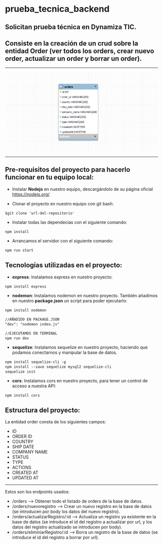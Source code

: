 # prueba_tecnica_backend

## Solicitan prueba técnica en Dynamiza TIC.

## Consiste en la creación de un crud sobre la entidad Order (ver todos los orders, crear nuevo order, actualizar un order y borrar un order).
***
![TABLA](./screenshots/tabla.jpg)
***

## Pre-requisitos del proyecto para hacerlo funcionar en tu equipo local:

* Instalar **Nodejs** en nuestro equipo, descargándolo de su página oficial
https://nodejs.org/

* Clonar el proyecto en nuestro equipo con git bash:
```
$git clone 'url-del-repositorio'
```

* Instalar todas las dependecias con el siguiente comando:
```
npm install
```

* Arrancamos el servidor con el siguiente comando:
```
npm run start
```


## Tecnologías utilizadas en el proyecto:

* **express**: Instalamos express en nuestro proyecto:
```
npm install express
```
* **nodemon**: Instalamos nodemon en nuestro proyecto. También añadimos en nuestro **package.json** un script para poder ejecutarlo:
```
npm install nodemon
```
```
//AÑADIDO EN PACKAGE.JSON
"dev": "nodemon index.js"
```
```
//EJECUTAMOS EN TERMINAL
npm run dev
```

* **sequelize**: Instalamos sequelize en nuestro proyecto, haciendo que podamos conectarnos y manipular la base de datos.
```
npm install sequelize-cli -g
npm install --save sequelize mysql2 sequelize-cli
sequelize init
```
* **cors**: Instalamos cors en nuestro proyecto, para tener un control de acceso a nuestra API:
```
npm install cors
```

## Estructura del proyecto:

La entidad order consta de los siguientes campos:
* ID
* ORDER ID
* COUNTRY
* SHIP DATE
* COMPANY NAME
* STATUS
* TYPE
* ACTIONS
* CREATED AT
* UPDATED AT
***

Estos son los endpoints usados:
* /orders --> Obtener todo el listado de orders de la base de datos.
* /orders/nuevoregistro --> Crear un nuevo registro en la base de datos (se introducen por body los datos del nuevo registro).
* /orders/actualizarRegistro/:id --> Actualiza un registro ya existente en la base de datos (se introduce el id del registro a actualizar por url, y los datos del registro actualizado se introducen por body).
* /orders/eliminiarRegistro/:id --> Borra un registro de la base de datos (se introduce el id del registro a borrar por url).

